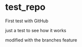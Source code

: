 # test_repo
First test with GitHub

just a test to see how it works

modified with the branches feature
